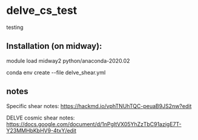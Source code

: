 # delve_cs_test
testing

## Installation (on midway):

module load midway2 python/anaconda-2020.02

conda env create --file delve_shear.yml

## notes

Specific shear notes: https://hackmd.io/vphTNUhTQC-peuaB9JS2nw?edit 

DELVE cosmic shear notes: https://docs.google.com/document/d/1nPgItVX05YhZzTbC91azigE7T-Y23MMHbKbHV9-4txY/edit
